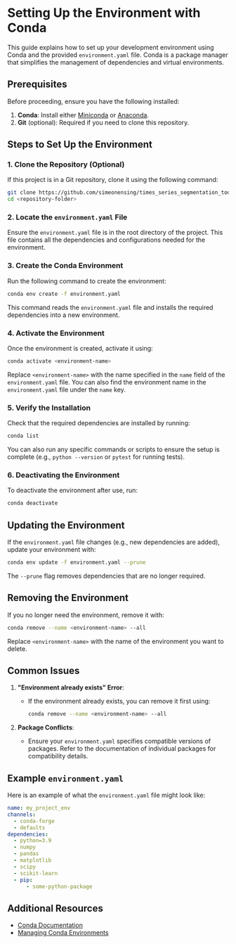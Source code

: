 # Setting Up the Environment with Conda

This guide explains how to set up your development environment using Conda and the provided `environment.yaml` file. Conda is a package manager that simplifies the management of dependencies and virtual environments.

## Prerequisites

Before proceeding, ensure you have the following installed:

1. **Conda**: Install either [Miniconda](https://docs.conda.io/en/latest/miniconda.html) or [Anaconda](https://www.anaconda.com/).
2. **Git** (optional): Required if you need to clone this repository.

## Steps to Set Up the Environment

### 1. Clone the Repository (Optional)

If this project is in a Git repository, clone it using the following command:

```bash
git clone https://github.com/simeonensing/times_series_segmentation_tool.git
cd <repository-folder>
```

### 2. Locate the `environment.yaml` File

Ensure the `environment.yaml` file is in the root directory of the project. This file contains all the dependencies and configurations needed for the environment.

### 3. Create the Conda Environment

Run the following command to create the environment:

```bash
conda env create -f environment.yaml
```

This command reads the `environment.yaml` file and installs the required dependencies into a new environment.

### 4. Activate the Environment

Once the environment is created, activate it using:

```bash
conda activate <environment-name>
```

Replace `<environment-name>` with the name specified in the `name` field of the `environment.yaml` file. You can also find the environment name in the `environment.yaml` file under the `name` key.

### 5. Verify the Installation

Check that the required dependencies are installed by running:

```bash
conda list
```

You can also run any specific commands or scripts to ensure the setup is complete (e.g., `python --version` or `pytest` for running tests).

### 6. Deactivating the Environment

To deactivate the environment after use, run:

```bash
conda deactivate
```

## Updating the Environment

If the `environment.yaml` file changes (e.g., new dependencies are added), update your environment with:

```bash
conda env update -f environment.yaml --prune
```

The `--prune` flag removes dependencies that are no longer required.

## Removing the Environment

If you no longer need the environment, remove it with:

```bash
conda remove --name <environment-name> --all
```

Replace `<environment-name>` with the name of the environment you want to delete.

## Common Issues

1. **"Environment already exists" Error**:
   - If the environment already exists, you can remove it first using:
     ```bash
     conda remove --name <environment-name> --all
     ```

2. **Package Conflicts**:
   - Ensure your `environment.yaml` specifies compatible versions of packages. Refer to the documentation of individual packages for compatibility details.

## Example `environment.yaml`

Here is an example of what the `environment.yaml` file might look like:

```yaml
name: my_project_env
channels:
  - conda-forge
  - defaults
dependencies:
  - python=3.9
  - numpy
  - pandas
  - matplotlib
  - scipy
  - scikit-learn
  - pip:
      - some-python-package
```

## Additional Resources

- [Conda Documentation](https://docs.conda.io/en/latest/)
- [Managing Conda Environments](https://docs.conda.io/projects/conda/en/latest/user-guide/tasks/manage-environments.html)

